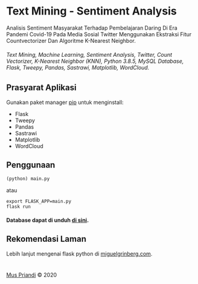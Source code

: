# Text Mining - Sentiment Analysis

Analisis Sentiment Masyarakat Terhadap Pembelajaran Daring Di Era Pandemi Covid-19 Pada Media Sosial Twitter Menggunakan Ekstraksi Fitur Countvectorizer Dan Algoritme K-Nearest Neighbor.

###### Text Mining, Machine Learning, Sentiment Analysis, Twitter, Count Vectorizer, K-Nearest Neighbor (KNN), Python 3.8.5, MySQL Database, Flask, Tweepy, Pandas, Sastrawi, Matplotlib, WordCloud.

## Prasyarat Aplikasi
Gunakan paket manager [pip](https://pip.pypa.io/en/stable/) untuk menginstall:
- Flask
- Tweepy
- Pandas
- Sastrawi
- Matplotlib
- WordCloud

## Penggunaan
```python
(python) main.py
```
atau
```cli
export FLASK_APP=main.py
flask run
```

#### Database dapat di unduh [di sini](https://github.com/muspriandi/TextMining-SentimentAnalysis/tree/master/application/static/sql_database).

## Rekomendasi Laman
Lebih lanjut mengenai flask python di [miguelgrinberg.com](https://blog.miguelgrinberg.com/post/the-flask-mega-tutorial-part-i-hello-world).

#

[Mus Priandi](https://github.com/muspriandi) &copy; 2020